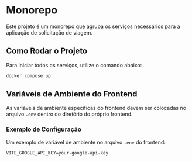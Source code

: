 # Monorepo

Este projeto é um monorepo que agrupa os serviços necessários para a aplicação de solicitação de viagem.

## Como Rodar o Projeto

Para iniciar todos os serviços, utilize o comando abaixo:

```bash
docker compose up
```

## Variáveis de Ambiente do Frontend

As variáveis de ambiente específicas do frontend devem ser colocadas no arquivo `.env` dentro do diretório do próprio frontend.

### Exemplo de Configuração

Um exemplo de variável de ambiente no arquivo `.env` do frontend:

```env
VITE_GOOGLE_API_KEY=your-google-api-key
```

